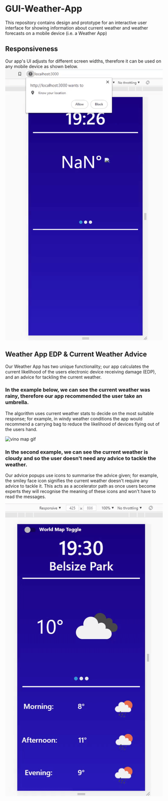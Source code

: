 # GUI-Weather-App
This repository contains design and prototype for an interactive user interface for showing information about current weather and weather forecasts on a mobile device (i.e. a Weather App)

## Responsiveness
Our app's UI adjusts for different screen widths, therefore it can be used on any mobile device as shown below.
![vino map gif](https://github.com/YilmazKarakus17/GUI-Weather-App/blob/gifs/Responsiveness.gif)

## Weather App EDP & Current Weather Advice
Our Weather App has two unique functionality; our app calculates the current likelihood of the users electronic device receiving damage (EDP), and an advice for tackling the current weather.

### In the example below, we can see the current weather was rainy, therefore our app recommended the user take an umbrella. 
The algorithm uses current weather stats to decide on the most suitable response; for example, in windy weather conditions the app would recommend a carrying bag to reduce the likelihood of devices flying out of the users hand.

![vino map gif](https://github.com/YilmazKarakus17/GUI-Weather-App/blob/gifs/Weather%20Advice%20and%20Electronic%20Damage%20Percentage%20part%201.gif)

### In the second example, we can see the current weather is cloudy and so the user doesn't need any advice to tackle the weather.
Our advice popups use icons to summarise the advice given; for example, the smiley face icon signifies the current weather doesn't require any advice to tackle it.
This acts as a accelerator path as once users become experts they will recognise the meaning of these icons and won't have to read the messages.

![vino map gif](https://github.com/YilmazKarakus17/GUI-Weather-App/blob/gifs/Weather%20Advice%20and%20Electronic%20Damage%20Percentage%20part%202.gif)
